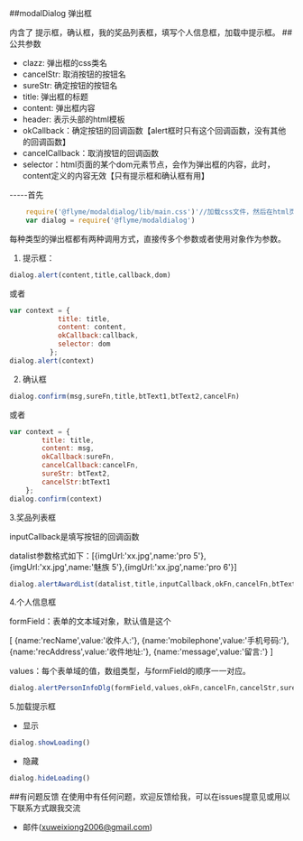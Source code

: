 ##modalDialog 弹出框

内含了 提示框，确认框，我的奖品列表框，填写个人信息框，加载中提示框。
##公共参数

 * clazz: 弹出框的css类名
 * cancelStr: 取消按钮的按钮名
 * sureStr: 确定按钮的按钮名
 * title: 弹出框的标题
 * content: 弹出框内容
 * header: 表示头部的html模板
 * okCallback：确定按钮的回调函数【alert框时只有这个回调函数，没有其他的回调函数】
 * cancelCallback：取消按钮的回调函数
 * selector：html页面的某个dom元素节点，会作为弹出框的内容，此时，content定义的内容无效【只有提示框和确认框有用】

 -----首先
```javascript
    require('@flyme/modaldialog/lib/main.css')'//加载css文件，然后在html页面可引用
    var dialog = require('@flyme/modaldialog')
```
每种类型的弹出框都有两种调用方式，直接传多个参数或者使用对象作为参数。

1. 提示框：
```javascript
dialog.alert(content,title,callback,dom)
```
或者
```javascript
var context = {
            title: title,
            content: content,
            okCallback:callback,
            selector: dom
          };
dialog.alert(context)
```
2. 确认框

```javascript
dialog.confirm(msg,sureFn,title,btText1,btText2,cancelFn)
```
或者
```javascript
var context = {
        title: title,
        content: msg,
        okCallback:sureFn,
        cancelCallback:cancelFn,
        sureStr: btText2,
        cancelStr:btText1
    };
dialog.confirm(context)
```
3.奖品列表框

inputCallback是填写按钮的回调函数

datalist参数格式如下：[{imgUrl:'xx.jpg',name:'pro 5'},{imgUrl:'xx.jpg',name:'魅族 5'},{imgUrl:'xx.jpg',name:'pro 6'}]
```javascript
dialog.alertAwardList(datalist,title,inputCallback,okFn,cancelFn,btText1,btText2)
```
4.个人信息框

formField：表单的文本域对象，默认值是这个

[
    {name:'recName',value:'收件人:'},
    {name:'mobilephone',value:'手机号码:'},
    {name:'recAddress',value:'收件地址:'},
    {name:'message',value:'留言:'}
]

values：每个表单域的值，数组类型，与formField的顺序一一对应。
```javascript
dialog.alertPersonInfoDlg(formField,values,okFn,cancelFn,cancelStr,sureStr)
```
5.加载提示框

* 显示
```javascript
dialog.showLoading()
```
* 隐藏
```javascript
dialog.hideLoading()
```

##有问题反馈
在使用中有任何问题，欢迎反馈给我，可以在issues提意见或用以下联系方式跟我交流

* 邮件(xuweixiong2006@gmail.com)
